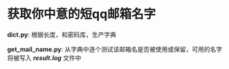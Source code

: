 # 获取你中意的短qq邮箱名字

**dict.py**: 根据长度，和密码库，生产字典

**get_mail_name.py**: 从字典中逐个测试该邮箱名是否被使用或保留，可用的名字将被写入 ***result.log*** 文件中
